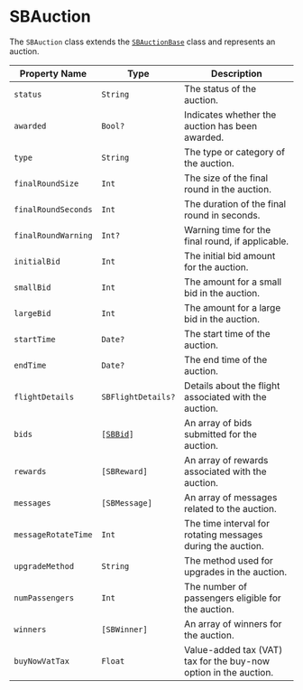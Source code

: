 # SBAuction

The `SBAuction` class extends the [`SBAuctionBase`](object-model/sbauctionbase) class and represents an auction.

| **Property Name** | **Type**                       | **Description** |
| ---|--------------------------------| --- |
| `status` | `String`                       | The status of the auction. |
| `awarded` | `Bool?`                        | Indicates whether the auction has been awarded. |
| `type` | `String`                       | The type or category of the auction. |
| `finalRoundSize` | `Int`                          | The size of the final round in the auction. |
| `finalRoundSeconds` | `Int`                          | The duration of the final round in seconds. |
| `finalRoundWarning` | `Int?`                         | Warning time for the final round, if applicable. |
| `initialBid` | `Int`                          | The initial bid amount for the auction. |
| `smallBid` | `Int`                          | The amount for a small bid in the auction. |
| `largeBid` | `Int`                          | The amount for a large bid in the auction. |
| `startTime` | `Date?`                        | The start time of the auction. |
| `endTime` | `Date?`                        | The end time of the auction. |
| `flightDetails` | `SBFlightDetails?`             | Details about the flight associated with the auction. |
| `bids` | <code>[[SBBid](object-model/sbbid)]</code> | An array of bids submitted for the auction. |
| `rewards` | `[SBReward]`                   | An array of rewards associated with the auction. |
| `messages` | `[SBMessage]`                  | An array of messages related to the auction. |
| `messageRotateTime` | `Int`                          | The time interval for rotating messages during the auction. |
| `upgradeMethod` | `String`                       | The method used for upgrades in the auction. |
| `numPassengers` | `Int`                          | The number of passengers eligible for the auction. |
| `winners` | `[SBWinner]`                   | An array of winners for the auction. |
| `buyNowVatTax` | `Float`                        | Value-added tax (VAT) tax for the buy-now option in the auction. |
